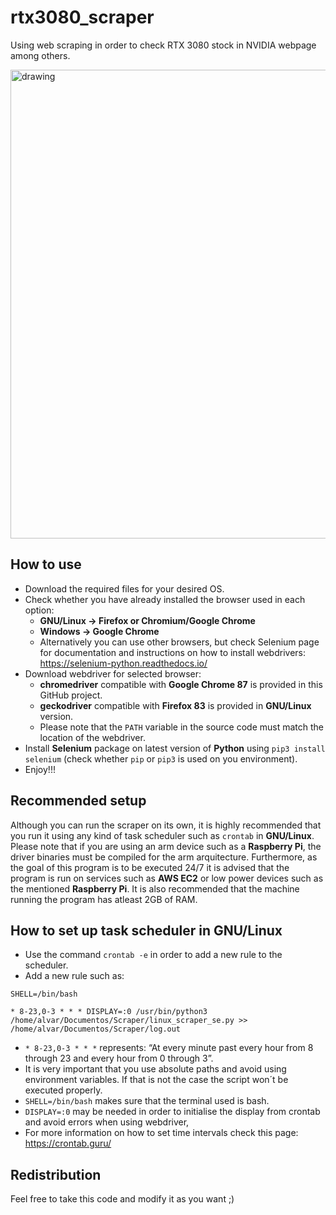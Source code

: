 # rtx3080_scraper

Using web scraping in order to check RTX 3080 stock in NVIDIA webpage among others.

  <img src="https://www.nvidia.com/content/dam/en-zz/Solutions/geforce/ampere/rtx-3080/geforce-rtx-3080-shop-600-p@2x.png" alt="drawing" width="750"/>

## How to use

* Download the required files for your desired OS. 
* Check whether you have already installed the browser used in each option: 
  * **GNU/Linux -> Firefox or Chromium/Google Chrome**
  * **Windows -> Google Chrome**
  * Alternatively you can use other browsers, but check Selenium page for documentation and instructions
    on how to install webdrivers: https://selenium-python.readthedocs.io/
* Download webdriver for selected browser:
  * **chromedriver** compatible with **Google Chrome 87** is provided in this GitHub project.
  * **geckodriver** compatible with **Firefox 83** is provided in **GNU/Linux** version.
  * Please note that the `PATH` variable in the source code must match the location of the webdriver.
* Install **Selenium** package on latest version of **Python** using `pip3 install selenium` (check whether `pip` or `pip3` is used on you environment).
* Enjoy!!!

## Recommended setup

Although you can run the scraper on its own, it is highly recommended that you run it using any kind of task scheduler such as `crontab` in **GNU/Linux**. Please note that if you are using an arm device such as a **Raspberry Pi**, the driver binaries must be compiled for the arm arquitecture. Furthermore, as the goal of this program is to be executed 24/7 it is advised that the program is run on services such as **AWS EC2** or low power devices such as the mentioned **Raspberry Pi**. It is also recommended that the machine running the program has atleast 2GB of RAM.

## How to set up task scheduler in GNU/Linux

* Use the command `crontab -e` in order to add a new rule to the scheduler.
* Add a new rule such as: 

```
SHELL=/bin/bash

* 8-23,0-3 * * * DISPLAY=:0 /usr/bin/python3 /home/alvar/Documentos/Scraper/linux_scraper_se.py >> /home/alvar/Documentos/Scraper/log.out
```

* `* 8-23,0-3 * * *` represents: “At every minute past every hour from 8 through 23 and every hour from 0 through 3”.
* It is very important that you use absolute paths and avoid using environment variables. If that is not the case the script won´t be executed properly.
* `SHELL=/bin/bash` makes sure that the terminal used is bash.
* `DISPLAY=:0` may be needed in order to initialise the display from crontab and avoid errors when using webdriver,
* For more information on how to set time intervals check this page: https://crontab.guru/

## Redistribution
Feel free to take this code and modify it as you want ;)
